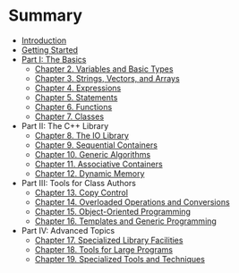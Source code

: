# Summary

* [Introduction](README.md)
* [Getting Started](ch01/README.md)
* [Part I: The Basics](part-i-the-basics.md)
  * [Chapter 2. Variables and Basic Types](ch02/README.md)
  * [Chapter 3. Strings, Vectors, and Arrays](ch03/README.md)
  * [Chapter 4. Expressions](ch04/README.md)
  * [Chapter 5. Statements](ch05/README.md)
  * [Chapter 6. Functions](ch06/README.md)
  * [Chapter 7. Classes](ch07/README.md)
* Part II: The C++ Library
  * [Chapter 8. The IO Library](ch08/README.md)
  * [Chapter 9. Sequential Containers](ch09/README.md)
  * [Chapter 10. Generic Algorithms](ch10/README.md)
  * [Chapter 11. Associative Containers](ch11/README.md)
  * [Chapter 12. Dynamic Memory](ch12/README.md)
* Part III: Tools for Class Authors
  * [Chapter 13. Copy Control](ch13/README.md)
  * [Chapter 14. Overloaded Operations and Conversions](ch14/README.md)
  * [Chapter 15. Object-Oriented Programming](ch15/README.md)
  * [Chapter 16. Templates and Generic Programming](ch16/README.md)
* Part IV:  Advanced Topics
  * [Chapter 17. Specialized Library Facilities](ch17/README.md)
  * [Chapter 18. Tools for Large Programs](ch18/README.md)
  * [Chapter 19. Specialized Tools and Techniques](p)

